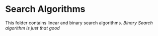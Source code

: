 # Search Algorithms

This folder contains linear and binary search algorithms. _Binary Search algorithm is just that good_
